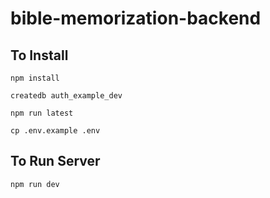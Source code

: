 # bible-memorization-backend

## To Install

```
npm install
```

```
createdb auth_example_dev
```

```
npm run latest
```

```
cp .env.example .env
```

## To Run Server

```
npm run dev
```
